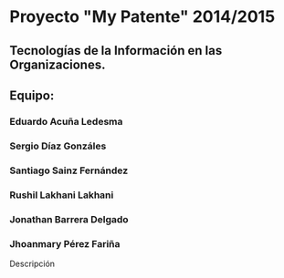 # Proyecto "My Patente" 2014/2015

## Tecnologías de la Información en las Organizaciones.

## Equipo:

### Eduardo Acuña Ledesma
### Sergio Díaz Gonzáles
### Santiago Sainz Fernández
### Rushil Lakhani Lakhani 
### Jonathan Barrera Delgado
### Jhoanmary Pérez Fariña
Descripción